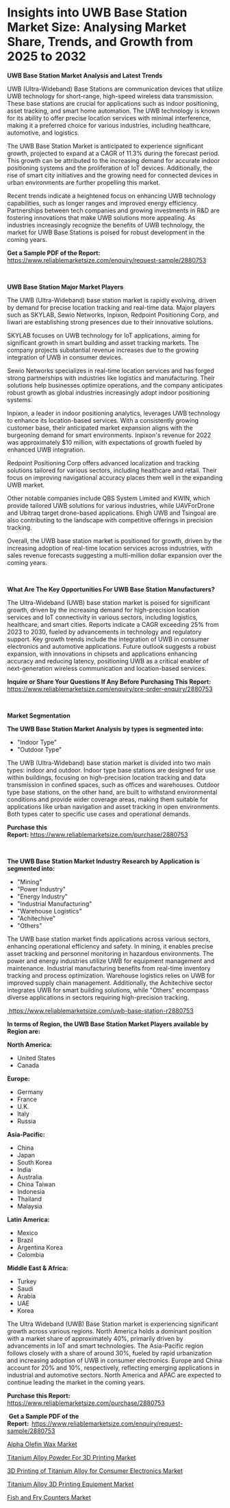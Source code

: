<p><h1>Insights into UWB Base Station Market Size: Analysing Market Share, Trends, and Growth from 2025 to 2032</h1></p><p><strong>UWB Base Station Market Analysis and Latest Trends</strong></p>
<p><p>UWB (Ultra-Wideband) Base Stations are communication devices that utilize UWB technology for short-range, high-speed wireless data transmission. These base stations are crucial for applications such as indoor positioning, asset tracking, and smart home automation. The UWB technology is known for its ability to offer precise location services with minimal interference, making it a preferred choice for various industries, including healthcare, automotive, and logistics.</p><p>The UWB Base Station Market is anticipated to experience significant growth, projected to expand at a CAGR of 11.3% during the forecast period. This growth can be attributed to the increasing demand for accurate indoor positioning systems and the proliferation of IoT devices. Additionally, the rise of smart city initiatives and the growing need for connected devices in urban environments are further propelling this market. </p><p>Recent trends indicate a heightened focus on enhancing UWB technology capabilities, such as longer ranges and improved energy efficiency. Partnerships between tech companies and growing investments in R&D are fostering innovations that make UWB solutions more appealing. As industries increasingly recognize the benefits of UWB technology, the market for UWB Base Stations is poised for robust development in the coming years.</p></p>
<p><strong>Get a Sample PDF of the Report:&nbsp;</strong> <a href="https://www.reliablemarketsize.com/enquiry/request-sample/2880753?utm_campaign=2041&utm_medium=2&utm_source=Github&utm_content=ia&utm_term=12032025&utm_id=uwb-base-station">https://www.reliablemarketsize.com/enquiry/request-sample/2880753</a></p>
<p>&nbsp;</p>
<p><strong>UWB Base Station Major Market Players</strong></p>
<p><p>The UWB (Ultra-Wideband) base station market is rapidly evolving, driven by demand for precise location tracking and real-time data. Major players such as SKYLAB, Sewio Networks, Inpixon, Redpoint Positioning Corp, and Iiwari are establishing strong presences due to their innovative solutions.</p><p>SKYLAB focuses on UWB technology for IoT applications, aiming for significant growth in smart building and asset tracking markets. The company projects substantial revenue increases due to the growing integration of UWB in consumer devices.</p><p>Sewio Networks specializes in real-time location services and has forged strong partnerships with industries like logistics and manufacturing. Their solutions help businesses optimize operations, and the company anticipates robust growth as global industries increasingly adopt indoor positioning systems.</p><p>Inpixon, a leader in indoor positioning analytics, leverages UWB technology to enhance its location-based services. With a consistently growing customer base, their anticipated market expansion aligns with the burgeoning demand for smart environments. Inpixon's revenue for 2022 was approximately $10 million, with expectations of growth fueled by enhanced UWB integration.</p><p>Redpoint Positioning Corp offers advanced localization and tracking solutions tailored for various sectors, including healthcare and retail. Their focus on improving navigational accuracy places them well in the expanding UWB market.</p><p>Other notable companies include QBS System Limited and KWIN, which provide tailored UWB solutions for various industries, while UAVForDrone and Ubitraq target drone-based applications. Ehigh UWB and Tsingoal are also contributing to the landscape with competitive offerings in precision tracking.</p><p>Overall, the UWB base station market is positioned for growth, driven by the increasing adoption of real-time location services across industries, with sales revenue forecasts suggesting a multi-million dollar expansion over the coming years.</p></p>
<p>&nbsp;</p>
<p><strong>What Are The Key Opportunities For UWB Base Station Manufacturers?</strong></p>
<p><p>The Ultra-Wideband (UWB) base station market is poised for significant growth, driven by the increasing demand for high-precision location services and IoT connectivity in various sectors, including logistics, healthcare, and smart cities. Reports indicate a CAGR exceeding 25% from 2023 to 2030, fueled by advancements in technology and regulatory support. Key growth trends include the integration of UWB in consumer electronics and automotive applications. Future outlook suggests a robust expansion, with innovations in chipsets and applications enhancing accuracy and reducing latency, positioning UWB as a critical enabler of next-generation wireless communication and location-based services.</p></p>
<p><strong>Inquire or Share Your Questions If Any Before Purchasing This Report:</strong> <a href="https://www.reliablemarketsize.com/enquiry/pre-order-enquiry/2880753?utm_campaign=2041&utm_medium=2&utm_source=Github&utm_content=ia&utm_term=12032025&utm_id=uwb-base-station">https://www.reliablemarketsize.com/enquiry/pre-order-enquiry/2880753</a></p>
<p>&nbsp;</p>
<p><strong>Market Segmentation</strong></p>
<p><strong>The UWB Base Station Market Analysis by types is segmented into:</strong></p>
<p><ul><li>"Indoor Type"</li><li>"Outdoor Type"</li></ul></p>
<p><p>The UWB (Ultra-Wideband) base station market is divided into two main types: indoor and outdoor. Indoor type base stations are designed for use within buildings, focusing on high-precision location tracking and data transmission in confined spaces, such as offices and warehouses. Outdoor type base stations, on the other hand, are built to withstand environmental conditions and provide wider coverage areas, making them suitable for applications like urban navigation and asset tracking in open environments. Both types cater to specific use cases and operational demands.</p></p>
<p><strong>Purchase this Report:&nbsp;</strong><a href="https://www.reliablemarketsize.com/purchase/2880753?utm_campaign=2041&utm_medium=2&utm_source=Github&utm_content=ia&utm_term=12032025&utm_id=uwb-base-station">https://www.reliablemarketsize.com/purchase/2880753</a></p>
<p>&nbsp;</p>
<p><strong>The UWB Base Station Market Industry Research by Application is segmented into:</strong></p>
<p><ul><li>"Mining"</li><li>"Power Industry"</li><li>"Energy Industry"</li><li>"Industrial Manufacturing"</li><li>"Warehouse Logistics"</li><li>"Achitechive"</li><li>"Others"</li></ul></p>
<p><p>The UWB base station market finds applications across various sectors, enhancing operational efficiency and safety. In mining, it enables precise asset tracking and personnel monitoring in hazardous environments. The power and energy industries utilize UWB for equipment management and maintenance. Industrial manufacturing benefits from real-time inventory tracking and process optimization. Warehouse logistics relies on UWB for improved supply chain management. Additionally, the Achitechive sector integrates UWB for smart building solutions, while "Others" encompass diverse applications in sectors requiring high-precision tracking.</p></p>
<p><a href="https://www.reliablemarketsize.com/uwb-base-station-r2880753?utm_campaign=2041&utm_medium=2&utm_source=Github&utm_content=ia&utm_term=12032025&utm_id=uwb-base-station">&nbsp;https://www.reliablemarketsize.com/uwb-base-station-r2880753</a></p>
<p><strong>In terms of Region, the UWB Base Station Market Players available by Region are:</strong></p>
<p>
    <p> <strong> North America: </strong>
        <ul>
            <li>United States</li>
            <li>Canada</li>
        </ul>
        </p> 
    <p> <strong> Europe: </strong>
        <ul>
            <li>Germany</li>
            <li>France</li>
            <li>U.K.</li>
            <li>Italy</li>
            <li>Russia</li>
        </ul>
        </p> 
    <p> <strong> Asia-Pacific: </strong>
        <ul>
            <li>China</li>
            <li>Japan</li>
            <li>South Korea</li>
            <li>India</li>
            <li>Australia</li>
            <li>China Taiwan</li>
            <li>Indonesia</li>
            <li>Thailand</li>
            <li>Malaysia</li>
        </ul>
        </p> 
    <p> <strong> Latin America: </strong>
        <ul>
            <li>Mexico</li>
            <li>Brazil</li>
            <li>Argentina Korea</li>
            <li>Colombia</li>
        </ul>
        </p> 
    <p> <strong> Middle East & Africa: </strong>
        <ul>
            <li>Turkey</li>
            <li>Saudi</li>
            <li>Arabia</li>
            <li>UAE</li>
            <li>Korea</li>
        </ul>
    </p>
    </p>
<p><p>The Ultra Wideband (UWB) Base Station market is experiencing significant growth across various regions. North America holds a dominant position with a market share of approximately 40%, primarily driven by advancements in IoT and smart technologies. The Asia-Pacific region follows closely with a share of around 30%, fueled by rapid urbanization and increasing adoption of UWB in consumer electronics. Europe and China account for 20% and 10%, respectively, reflecting emerging applications in industrial and automotive sectors. North America and APAC are expected to continue leading the market in the coming years.</p></p>
<p><strong>Purchase this Report: </strong><a href="https://www.reliablemarketsize.com/purchase/2880753?utm_campaign=2041&utm_medium=2&utm_source=Github&utm_content=ia&utm_term=12032025&utm_id=uwb-base-station">https://www.reliablemarketsize.com/purchase/2880753</a></p>
<p>&nbsp;<strong>Get a Sample PDF of the Report:&nbsp;&nbsp;</strong><a href="https://www.reliablemarketsize.com/enquiry/request-sample/2880753?utm_campaign=2041&utm_medium=2&utm_source=Github&utm_content=ia&utm_term=12032025&utm_id=uwb-base-station">https://www.reliablemarketsize.com/enquiry/request-sample/2880753</a></p>
<p><strong></strong></p>
<p><p><a href="https://github.com/nellygussisy/Market-Research-Report-List-1/blob/main/alpha-olefin-wax-market.md?utm_campaign=2041&utm_medium=2&utm_source=Github&utm_content=ia&utm_term=12032025&utm_id=uwb-base-station">Alpha Olefin Wax Market</a></p><p><a href="https://github.com/marrahcerpas05/Market-Research-Report-List-1/blob/main/titanium-alloy-powder-for-3d-printing-market.md?utm_campaign=2041&utm_medium=2&utm_source=Github&utm_content=ia&utm_term=12032025&utm_id=uwb-base-station">Titanium Alloy Powder For 3D Printing Market</a></p><p><a href="https://github.com/dahcheeviola/Market-Research-Report-List-1/blob/main/3d-printing-of-titanium-alloy-for-consumer-electronics-market.md?utm_campaign=2041&utm_medium=2&utm_source=Github&utm_content=ia&utm_term=12032025&utm_id=uwb-base-station">3D Printing of Titanium Alloy for Consumer Electronics Market</a></p><p><a href="https://github.com/cagleplittrw/Market-Research-Report-List-1/blob/main/titanium-alloy-3d-printing-equipment-market.md?utm_campaign=2041&utm_medium=2&utm_source=Github&utm_content=ia&utm_term=12032025&utm_id=uwb-base-station">Titanium Alloy 3D Printing Equipment Market</a></p><p><a href="https://github.com/budenhanelfc/Market-Research-Report-List-1/blob/main/fish-and-fry-counters-market.md?utm_campaign=2041&utm_medium=2&utm_source=Github&utm_content=ia&utm_term=12032025&utm_id=uwb-base-station">Fish and Fry Counters Market</a></p></p>